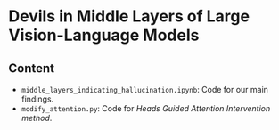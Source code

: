# Devils in Middle Layers of Large Vision-Language Models



## Content
- `middle_layers_indicating_hallucination.ipynb`: Code for our main findings.
- `modify_attention.py`: Code for _Heads Guided Attention Intervention method_.
